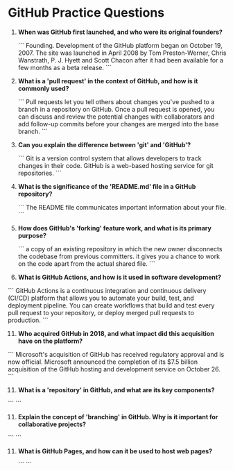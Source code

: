 # GitHub Practice Questions

1. **When was GitHub first launched, and who were its original founders?**

   \`\`\`
   Founding. Development of the GitHub platform began on October 19, 2007. The site was launched in April 2008 by Tom Preston-Werner, Chris     Wanstrath, P. J. Hyett and Scott Chacon after it had been available for a few months as a beta release.
   \`\`\`

3. **What is a 'pull request' in the context of GitHub, and how is it commonly used?**

   \`\`\`
   Pull requests let you tell others about changes you've pushed to a branch in a repository on GitHub. Once a pull request is opened, you      can discuss and review the potential changes with collaborators and add follow-up commits before your changes are merged into the base       branch.
   \`\`\`

5. **Can you explain the difference between 'git' and 'GitHub'?**

   \`\`\`
   Git is a version control system that allows developers to track changes in their code. GitHub is a web-based hosting service for git         repositories.
   \`\`\`

7. **What is the significance of the 'README.md' file in a GitHub repository?**

   \`\`\`
   The README file communicates important information about your file.
   \`\`\`

9. **How does GitHub's 'forking' feature work, and what is its primary purpose?**

   \`\`\`
   a copy of an existing repository in which the new owner disconnects the codebase from previous committers. it gives you a chance to work     on the code apart from the actual shared file. 
   \`\`\`

11. **What is GitHub Actions, and how is it used in software development?**

   \`\`\`
   GitHub Actions is a continuous integration and continuous delivery (CI/CD) platform that allows you to automate your build, test, and        deployment pipeline. You can create workflows that build and test every pull request to your repository, or deploy merged pull requests      to production.
   \`\`\`

11. **Who acquired GitHub in 2018, and what impact did this acquisition have on the platform?**

   \`\`\`
   Microsoft's acquisition of GitHub has received regulatory approval and is now official. Microsoft announced the completion of its $7.5       billion acquisition of the GitHub hosting and development service on October 26.
   \`\`\`

11. **What is a 'repository' in GitHub, and what are its key components?**

   \`\`\`
   \`\`\`

11. **Explain the concept of 'branching' in GitHub. Why is it important for collaborative projects?**

   \`\`\`
   \`\`\`

11. **What is GitHub Pages, and how can it be used to host web pages?**

    \`\`\`
    \`\`\`


